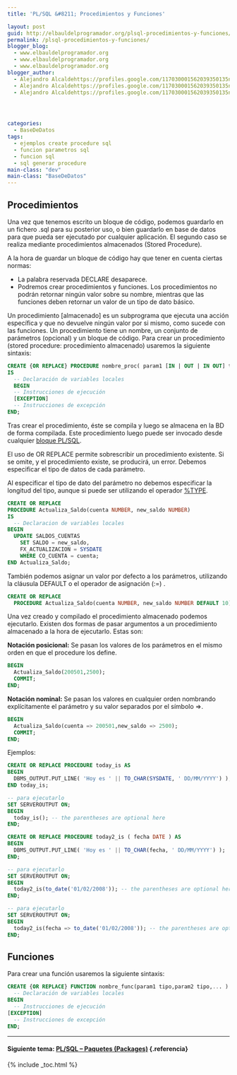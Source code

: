 ```yaml
---
title: 'PL/SQL &#8211; Procedimientos y Funciones'

layout: post
guid: http://elbauldelprogramador.org/plsql-procedimientos-y-funciones/
permalink: /plsql-procedimientos-y-funciones/
blogger_blog:
  - www.elbauldelprogramador.org
  - www.elbauldelprogramador.org
  - www.elbauldelprogramador.org
blogger_author:
  - Alejandro Alcaldehttps://profiles.google.com/117030001562039350135noreply@blogger.com
  - Alejandro Alcaldehttps://profiles.google.com/117030001562039350135noreply@blogger.com
  - Alejandro Alcaldehttps://profiles.google.com/117030001562039350135noreply@blogger.com




categories:
  - BaseDeDatos
tags:
  - ejemplos create procedure sql
  - funcion parametros sql
  - funcion sql
  - sql generar procedure
main-class: "dev"
main-class: "BaseDeDatos"
---
```

<div class="icosql">
</div>

## Procedimientos

Una vez que tenemos escrito un bloque de código, podemos guardarlo en un fichero .sql para su posterior uso, o bien guardarlo en base de datos para que pueda ser ejecutado por cualquier aplicación. El segundo caso se realiza mediante procedimientos almacenados (Stored Procedure).

A la hora de guardar un bloque de código hay que tener en cuenta ciertas normas:

  * La palabra reservada DECLARE desaparece.
  * Podremos crear procedimientos y funciones. Los procedimientos no podrán retornar ningún valor sobre su nombre, mientras que las funciones deben retornar un valor de un tipo de dato básico.


<!--ad-->


Un procedimiento [almacenado] es un subprograma que ejecuta una acción específica y que no devuelve ningún valor por si mismo, como sucede con las funciones. Un procedimiento tiene un nombre, un conjunto de parámetros (opcional) y un bloque de código. Para crear un procedimiento (stored procedure: procedimiento almacenado) usaremos la siguiente sintaxis:

```sql
CREATE {OR REPLACE} PROCEDURE nombre_proc( param1 [IN | OUT | IN OUT] tipo,... )
IS
  -- Declaración de variables locales
  BEGIN
  -- Instrucciones de ejecución
  [EXCEPTION]
  -- Instrucciones de excepción
END;

```

Tras crear el procedimiento, éste se compila y luego se almacena en la BD de forma compilada. Este procedimiento luego puede ser invocado desde cualquier [bloque PL/SQL][1].

El uso de OR REPLACE permite sobrescribir un procedimiento existente. Si se omite, y el procedimiento existe, se producirá, un error. Debemos especificar el tipo de datos de cada parámetro.

Al especificar el tipo de dato del parámetro no debemos especificar la longitud del tipo, aunque si puede ser utilizando el operador [%TYPE][2].  


```sql
CREATE OR REPLACE
PROCEDURE Actualiza_Saldo(cuenta NUMBER, new_saldo NUMBER)
IS
  -- Declaracion de variables locales
BEGIN
  UPDATE SALDOS_CUENTAS
    SET SALDO = new_saldo,
    FX_ACTUALIZACION = SYSDATE
    WHERE CO_CUENTA = cuenta;
END Actualiza_Saldo;

```

También podemos asignar un valor por defecto a los parámetros, utilizando la cláusula DEFAULT o el operador de asignación (:=) .

```sql
CREATE OR REPLACE
  PROCEDURE Actualiza_Saldo(cuenta NUMBER, new_saldo NUMBER DEFAULT 10)

```

Una vez creado y compilado el procedimiento almacenado podemos ejecutarlo. Existen dos formas de pasar argumentos a un procedimiento almacenado a la hora de ejecutarlo. Estas son:

**Notación posicional:** Se pasan los valores de los parámetros en el mismo orden en que el procedure los define.  


```sql
BEGIN
  Actualiza_Saldo(200501,2500);
  COMMIT;
END;

```

**Notación nominal:** Se pasan los valores en cualquier orden nombrando explícitamente el parámetro y su valor separados por el símbolo =>.

```sql
BEGIN
  Actualiza_Saldo(cuenta => 200501,new_saldo => 2500);
  COMMIT;
END;

```

Ejemplos:

```sql
CREATE OR REPLACE PROCEDURE today_is AS
BEGIN
  DBMS_OUTPUT.PUT_LINE( 'Hoy es ' || TO_CHAR(SYSDATE, ' DD/MM/YYYY') );
END today_is;

-- para ejecutarlo
SET SERVEROUTPUT ON;
BEGIN
  today_is(); -- the parentheses are optional here
END;

```

```sql
CREATE OR REPLACE PROCEDURE today2_is ( fecha DATE ) AS
BEGIN
  DBMS_OUTPUT.PUT_LINE( 'Hoy es ' || TO_CHAR(fecha, ' DD/MM/YYYY') );
END;

-- para ejecutarlo
SET SERVEROUTPUT ON;
BEGIN
  today2_is(to_date('01/02/2008')); -- the parentheses are optional here
END;

-- para ejecutarlo
SET SERVEROUTPUT ON;
BEGIN
  today2_is(fecha => to_date('01/02/2008')); -- the parentheses are optional here
END;

```

## Funciones

Para crear una función usaremos la siguiente sintaxis:

```sql
CREATE {OR REPLACE} FUNCTION nombre_func(param1 tipo,param2 tipo,... ) RETURN tipo_dato IS
  -- Declaración de variables locales
BEGIN
  -- Instrucciones de ejecución
[EXCEPTION]
  -- Instrucciones de excepción
END;

```

* * *

#### Siguiente tema: [PL/SQL &#8211; Paquetes (Packages)][3] {.referencia}



 [1]: https://elbauldelprogramador.com/bloques-plsql/
 [2]: https://elbauldelprogramador.com/plsql-declaracion-de-variables/
 [3]: https://elbauldelprogramador.com/plsql-paquetes-packages/

{% include _toc.html %}
